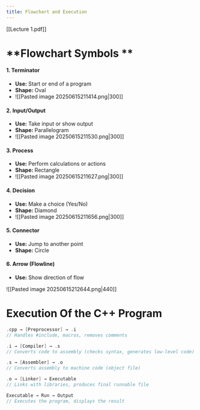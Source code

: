 ```yaml
---
title: Flowchart and Execution
---
```


[[Lecture 1.pdf]]
# **Flowchart Symbols **

#### **1. Terminator**

- **Use:** Start or end of a program
- **Shape:** Oval
- ![[Pasted image 20250615211414.png|300]]
#### **2. Input/Output**

- **Use:** Take input or show output
- **Shape:** Parallelogram
- ![[Pasted image 20250615211530.png|300]]
#### **3. Process**

- **Use:** Perform calculations or actions
- **Shape:** Rectangle
- ![[Pasted image 20250615211627.png|300]]
#### **4. Decision**

- **Use:** Make a choice (Yes/No)
- **Shape:** Diamond
- ![[Pasted image 20250615211656.png|300]]
#### **5. Connector**

- **Use:** Jump to another point
- **Shape:** Circle
#### **6. Arrow (Flowline)**

- **Use:** Show direction of flow

![[Pasted image 20250615212644.png|440]]


# Execution Of the **C++** Program

```c
.cpp → [Preprocessor] → .i  
// Handles #include, macros, removes comments

.i → [Compiler] → .s  
// Converts code to assembly (checks syntax, generates low-level code)

.s → [Assembler] → .o  
// Converts assembly to machine code (object file)

.o → [Linker] → Executable  
// Links with libraries, produces final runnable file

Executable → Run → Output  
// Executes the program, displays the result
```
